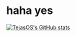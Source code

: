 # haha yes

[![TejasOS's GitHub stats](https://github-readme-stats.vercel.app/api?username=TejasOS&theme=dracula)](https://github.com/anuraghazra/github-readme-stats)




